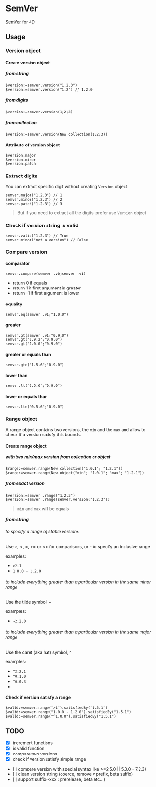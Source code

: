 # SemVer

[SemVer](https://semver.org/) for 4D

## Usage

### Version object

#### Create version object

##### from string

```4d
$version:=semver.version("1.2.3")
$version:=semver.version("1.2") // 1.2.0
```

##### from digits

```4d
$version:=semver.version(1;2;3)
```

##### from collection

```4d
$version:=semver.version(New collection(1;2;3))
```

#### Attribute of version object

```4d
$version.major
$version.minor
$version.patch
```

### Extract digits

You can extract specific digit without creating `Version` object

```4d
semver.major("1.2.3") // 1
semver.minor("1.2.3") // 2
semver.patch("1.2.3") // 3
```

> But if you need to extract all the digits, prefer use `Version` object

### Check if version string is valid

```4d
semver.valid("1.2.3") // True
semver.minor("not.a.version") // False
```

### Compare version

#### comparator

```4d
semver.compare(semver .v0;semver .v1)
```

- return 0 if equals
- return 1 if first argument is greater
- return -1 if first argument is lower

#### equality

```4d
semver.eq(semver .v1;"1.0.0")
```

#### greater

```4d
semver.gt(semver .v1;"0.9.0")
semver.gt("0.9.2";"0.9.0")
semver.gt("1.0.0";"0.9.0")
```

#### greater or equals than

```4d
semver.gte("1.5.6";"0.9.0")
```

#### lower than

```4d
semver.lt("0.5.6";"0.9.0")
```

#### lower or equals than

```4d
semver.lte("0.5.6";"0.9.0")
```

### Range object

A range object contains two versions, the `min` and the `max` and allow to check if a version satisfy this bounds.

#### Create range object

##### with two min/max version from collection or object

```4d
$range:=semver.range(New collection("1.0.1"; "1.2.1"))
$range:=semver.range(New object("min"; "1.0.1"; "max"; "1.2.1"))
```

##### from exact version

```4d
$version:=semver .range("1.2.3")
$version:=semver .range(semver.version("1.2.3"))
```

> `min` and `max` will be equals

##### from string

###### to specify a range of stable versions

Use >, <, =, >= or <= for comparisons, or - to specify an inclusive range

examples:

* `>2.1`
* `1.0.0 - 1.2.0`


###### to include everything greater than a particular version in the same minor range

Use the tilde symbol, ~

examples:

* `~2.2.0`

###### to include everything greater than a particular version in the same major range

Use the caret (aka hat) symbol, ^

examples:

* `^2.2.1`
* `^0.1.0`
* `^0.0.3`
* 
#### Check if version satisfy a range

```4d
$valid:=semver.range(">1").satisfiedBy("1.5.1")
$valid:=semver.range("1.0.0 - 1.2.0").satisfiedBy("1.5.1")
$valid:=semver.range("^1.0.0").satisfiedBy("1.5.1")
```

## TODO

- [x] increment functions
- [x] is valid function
- [x] compare two versions
- [x] check if version satisfy simple range
- [ ] compare version with special syntax like >=2.5.0 || 5.0.0 - 7.2.3)
- [ ] clean version string (coerce, remove v prefix, beta suffix)
- [ ] support suffix(-xxx : prerelease, beta etc...)
